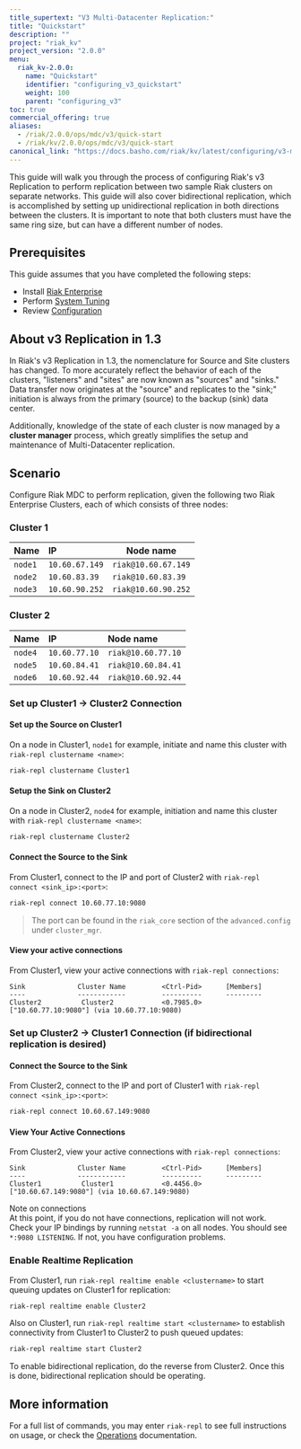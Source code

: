 ```yaml
---
title_supertext: "V3 Multi-Datacenter Replication:"
title: "Quickstart"
description: ""
project: "riak_kv"
project_version: "2.0.0"
menu:
  riak_kv-2.0.0:
    name: "Quickstart"
    identifier: "configuring_v3_quickstart"
    weight: 100
    parent: "configuring_v3"
toc: true
commercial_offering: true
aliases:
  - /riak/2.0.0/ops/mdc/v3/quick-start
  - /riak/kv/2.0.0/ops/mdc/v3/quick-start
canonical_link: "https://docs.basho.com/riak/kv/latest/configuring/v3-multi-datacenter/quick-start"
---
```


[perf index]: /riak/kv/2.0.0/using/performance
[config v3 mdc]: /riak/kv/2.0.0/configuring/v3-multi-datacenter
[cluster ops v3 mdc]: /riak/kv/2.0.0/using/cluster-operations/v3-multi-datacenter

This guide will walk you through the process of configuring Riak's v3
Replication to perform replication between two sample Riak clusters on
separate networks. This guide will also cover bidirectional replication,
which is accomplished by setting up unidirectional replication in both
directions between the clusters.  It is important to note that both
clusters must have the same ring size, but can have a different number
of nodes.

## Prerequisites

This guide assumes that you have completed the following steps:

* Install [Riak Enterprise](http://basho.com/riak-enterprise/)
* Perform [System Tuning][perf index]
* Review [Configuration][config v3 mdc]

## About v3 Replication in 1.3

In Riak's v3 Replication in 1.3, the nomenclature for Source and Site
clusters has changed. To more accurately reflect the behavior of each of
the clusters, "listeners" and "sites" are now known as "sources" and
"sinks." Data transfer now originates at the "source" and replicates to
the "sink;" initiation is always from the primary (source) to the backup
(sink) data center.

Additionally, knowledge of the state of each cluster is now managed by a
**cluster manager** process, which greatly simplifies the setup and
maintenance of Multi-Datacenter replication.

## Scenario

Configure Riak MDC to perform replication, given the following two
Riak Enterprise Clusters, each of which consists of three nodes:

### Cluster 1

Name  | IP          | Node name
:-----|:-------------|-----------------
`node1` | `10.60.67.149` | `riak@10.60.67.149`
`node2` | `10.60.83.39`  | `riak@10.60.83.39`
`node3` | `10.60.90.252` | `riak@10.60.90.252`

### Cluster 2

Name  | IP          | Node name
:-----|:------------|:----------------
`node4` | `10.60.77.10` | `riak@10.60.77.10`
`node5` | `10.60.84.41` | `riak@10.60.84.41`
`node6` | `10.60.92.44` | `riak@10.60.92.44`


### Set up Cluster1 &rarr; Cluster2 Connection

#### Set up the Source on Cluster1

On a node in Cluster1, `node1` for example, initiate and name this
cluster with `riak-repl clustername <name>`:

```bash
riak-repl clustername Cluster1
```
  
#### Setup the Sink on Cluster2

On a node in Cluster2, `node4` for example, initiation and name this
cluster with `riak-repl clustername <name>`:

```bash
riak-repl clustername Cluster2
```
  
#### Connect the Source to the Sink

From Cluster1, connect to the IP and port of Cluster2 with `riak-repl
connect <sink_ip>:<port>`:

```bash
riak-repl connect 10.60.77.10:9080
```

> The port can be found in the `riak_core` section of the `advanced.config`
> under `cluster_mgr`.

#### View your active connections

From Cluster1, view your active connections with `riak-repl
connections`:

```
Sink             Cluster Name         <Ctrl-Pid>      [Members]
----             ------------         ----------      ---------
Cluster2          Cluster2            <0.7985.0>      ["10.60.77.10:9080"] (via 10.60.77.10:9080)
```

### Set up Cluster2 &rarr; Cluster1 Connection (if bidirectional replication is desired)

#### Connect the Source to the Sink

From Cluster2, connect to the IP and port of Cluster1 with `riak-repl
connect <sink_ip>:<port>`:

```bash
riak-repl connect 10.60.67.149:9080
```
  
#### View Your Active Connections

From Cluster2, view your active connections with `riak-repl
connections`:

```
Sink             Cluster Name         <Ctrl-Pid>      [Members]
----             ------------         ----------      ---------
Cluster1          Cluster1            <0.4456.0>      ["10.60.67.149:9080"] (via 10.60.67.149:9080)
```

<div class="note">
<div class="title">Note on connections</div>
At this point, if you do not have connections, replication will not
work. Check your IP bindings by running <code>netstat -a</code> on all
nodes. You should see <code>*:9080 LISTENING</code>. If not, you have
configuration problems.
</div>

### Enable Realtime Replication

From Cluster1, run `riak-repl realtime enable <clustername>` to start
queuing updates on Cluster1 for replication:

```bash
riak-repl realtime enable Cluster2
```
  
Also on Cluster1, run `riak-repl realtime start <clustername>` to
establish connectivity from Cluster1 to Cluster2 to push queued updates:

```bash
riak-repl realtime start Cluster2
```
  
To enable bidirectional replication, do the reverse from Cluster2.
Once this is done, bidirectional replication should be operating.
  
## More information

For a full list of commands, you may enter `riak-repl` to see full
instructions on usage, or check the [Operations][cluster ops v3 mdc] documentation.
